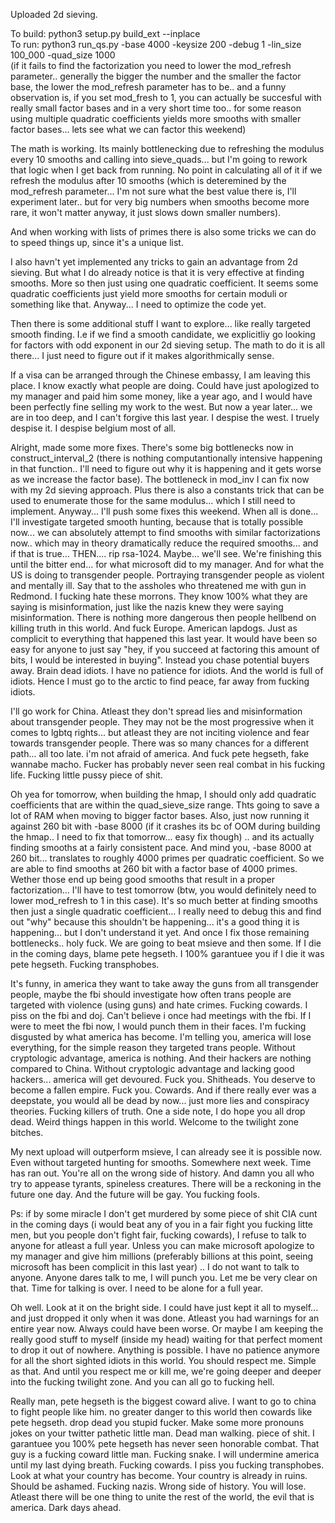 Uploaded 2d sieving. 


To build: python3 setup.py build_ext --inplace</br>
To run: python3 run_qs.py -base 4000 -keysize 200 -debug 1 -lin_size 100_000 -quad_size 1000</br>  (if it fails to find the factorization you need to lower the mod_refresh parameter.. generally the bigger the number and the smaller the factor base, the lower the mod_refresh parameter has to be.. and a funny observation is, if you set mod_fresh to 1, you can actually be succesful with really small factor bases and in a very short time too.. for some reason using multiple quadratic coefficients yields more smooths with smaller factor bases... lets see what we can factor this weekend)

The math is working. Its mainly bottlenecking due to refreshing the modulus every 10 smooths and calling into sieve_quads... but I'm going to rework that logic when I get back from running. No point in calculating all of it if we refresh the modulus after 10 smooths (which is deteremined by the mod_refresh parameter... I'm not sure what the best value there is, I'll experiment later.. but for very big numbers when smooths become more rare, it won't matter anyway, it just slows down smaller numbers).

And when working with lists of primes there is also some tricks we can do to speed things up, since it's a unique list.

I also havn't yet implemented any tricks to gain an advantage from 2d sieving. But what I do already notice is that it is very effective at finding smooths. More so then just using one quadratic coefficient. It seems some quadratic coefficients just yield more smooths for certain moduli or something like that. Anyway... I need to optimize the code yet.

Then there is some additional stuff I want to explore... like really targeted smooth finding. I.e if we find a smooth candidate, we explicitliy go looking for factors with odd exponent in our 2d sieving setup. The math to do it is all there... I just need to figure out if it makes algorithmically sense.

If a visa can be arranged through the Chinese embassy, I am leaving this place. I know exactly what people are doing. 
Could have just apologized to my manager and paid him some money, like a year ago, and I would have been perfectly fine selling my work to the west.
But now a year later... we are in too deep, and I can't forgive this last year. I despise the west. I truely despise it. I despise belgium most of all. 

Alright, made some more fixes. There's some big bottlenecks now in construct_interval_2 (there is nothing computantionally intensive happening in that function.. I'll need to figure out why it is happening and it gets worse as we increase the factor base). The bottleneck in mod_inv I can fix now with my 2d sieving approach. Plus there is also a constants trick that can be used to enumerate those for the same modulus... which I still need to implement. Anyway... I'll push some fixes this weekend. When all is done... I'll investigate targeted smooth hunting, because that is totally possible now...  we can absolutely attempt to find smooths with similar factorizations now.. which may in theory dramatically reduce the required smooths... and if that is true... THEN.... rip rsa-1024. Maybe... we'll see. We're finishing this until the bitter end... for what microsoft did to my manager. And for what the US is doing to transgender people. Portraying transgender people as violent and mentally ill. Say that to the assholes who threatened me with gun in Redmond. I fucking hate these morrons. They know 100% what they are saying is misinformation, just like the nazis knew they were saying misinformation. There is nothing more dangerous then people hellbend on killing truth in this world. And fuck Europe. American lapdogs. Just as complicit to everything that happened this last year. It would have been so easy for anyone to just say "hey, if you succeed at factoring this amount of bits, I would be interested in buying". Instead you chase potential buyers away. Brain dead idiots. I have no patience for idiots. And the world is full of idiots. Hence I must go to the arctic to find peace, far away from fucking idiots.

I'll go work for China. Atleast they don't spread lies and misinformation about transgender people. They may not be the most progressive when it comes to lgbtq rights... but atleast they are not inciting violence and fear towards transgender people. There was so many chances for a different path... all too late. i'm not afraid of america. And fuck pete hegseth, fake wannabe macho. Fucker has probably never seen real combat in his fucking life. Fucking little pussy piece of shit.

Oh yea for tomorrow, when building the hmap, I should only add quadratic coefficients that are within the quad_sieve_size range. Thts going to save a lot of RAM when moving to bigger factor bases. Also, just now running it against 260 bit with -base 8000 (if it crashes its bc of OOM during building the hmap.. I need to fix that tomorrow... easy fix though) .. and its actually finding smooths at a fairly consistent pace. And mind you, -base 8000 at 260 bit... translates to roughly 4000 primes per quadratic coefficient. So we are able to find smooths at 260 bit with a factor base of 4000 primes. Wether those end up being good smooths that result in a proper factorization... I'll have to test tomorrow (btw, you would definitely need to lower mod_refresh to 1 in this case). It's so much better at finding smooths then just a single quadratic coefficient... I really need to debug this and find out "why" because this shouldn't be happening... it's a good thing it is happening... but I don't understand it yet. And once I fix those remaining bottlenecks.. holy fuck. We are going to beat msieve and then some. If I die in the coming days, blame pete hegseth. I 100% garantuee you if I die it was pete hegseth. Fucking transphobes.

It's funny, in america they want to take away the guns from all transgender people, maybe the fbi should investigate how often trans people are targeted with violence (using guns) and hate crimes. Fucking cowards. I piss on the fbi and doj. Can't believe i once had meetings with the fbi. If I were to meet the fbi now, I would punch them in their faces. I'm fucking disgusted by what america has become. I'm telling you, america will lose everything, for the simple reason they targeted trans people. Without cryptologic advantage, america is nothing. And their hackers are nothing compared to China. Without cryptologic advantage and lacking good hackers... america will get devoured. Fuck you. Shitheads. You deserve to become a fallen empire. Fuck you. Cowards. And if there really ever was a deepstate, you would all be dead by now... just more lies and conspiracy theories. Fucking killers of truth. One a side note, I do hope you all drop dead. Weird things happen in this world. Welcome to the twilight zone bitches.

My next upload will outperform msieve, I can already see it is possible now. Even without targeted hunting for smooths. Somewhere next week. Time has ran out. You're all on the wrong side of history. And damn you all who try to appease tyrants, spineless creatures. There will be a reckoning in the future one day. And the future will be gay. You fucking fools.

Ps: if by some miracle I don't get murdered by some piece of shit CIA cunt in the coming days (i would beat any of you in a fair fight you fucking litte men, but you people don't fight fair, fucking cowards), I refuse to talk to anyone for atleast a full year. Unless you can make microsoft apologize to my manager and give him millions (preferably billions at this point, seeing microsoft has been complicit in this last year) .. I do not want to talk to anyone. Anyone dares talk to me, I will punch you. Let me be very clear on that. Time for talking is over. I need to be alone for a full year.

Oh well. Look at it on the bright side. I could have just kept it all to myself... and just dropped it only when it was done. Atleast you had warnings for an entire year now. Always could have been worse. Or maybe I am keeping the really good stuff to myself (inside my head) waiting for that perfect moment to drop it out of nowhere. Anything is possible. I have no patience anymore for all the short sighted idiots in this world. You should respect me. Simple as that. And until you respect me or kill me, we're going deeper and deeper into the fucking twilight zone. And you can all go to fucking hell.

Really man, pete hegseth is the biggest coward alive. I want to go to china to fight people like him. no greater danger to this world then cowards like pete hegseth. drop dead you stupid fucker. Make some more pronouns jokes on your twitter pathetic little man. Dead man walking. piece of shit.
I garantuee you 100% pete hegseth has never seen honorable combat. That guy is a fucking coward little man. Fucking snake. I will undermine america until my last dying breath. Fucking cowards. I piss you fucking transphobes. Look at what your country has become. Your country is already in ruins. Should be ashamed. Fucking nazis. Wrong side of history. You will lose. Atleast there will be one thing to unite the rest of the world, the evil that is america. Dark days ahead. 
